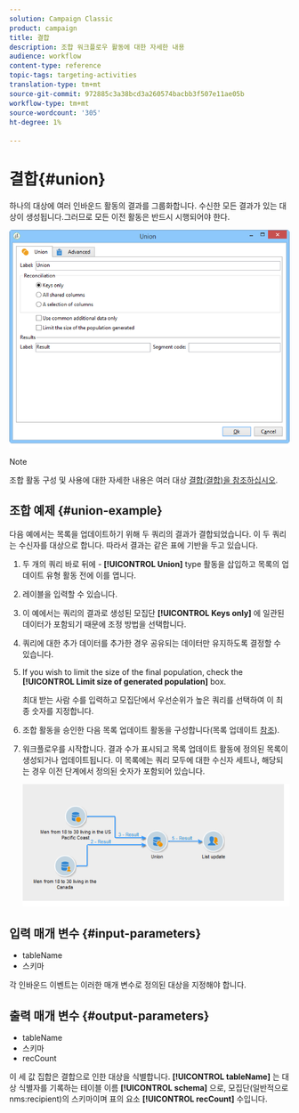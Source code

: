```yaml
---
solution: Campaign Classic
product: campaign
title: 결합
description: 조합 워크플로우 활동에 대한 자세한 내용
audience: workflow
content-type: reference
topic-tags: targeting-activities
translation-type: tm+mt
source-git-commit: 972885c3a38bcd3a260574bacbb3f507e11ae05b
workflow-type: tm+mt
source-wordcount: '305'
ht-degree: 1%

---
```



# 결합{#union}

하나의 대상에 여러 인바운드 활동의 결과를 그룹화합니다. 수신한 모든 결과가 있는 대상이 생성됩니다.그러므로 모든 이전 활동은 반드시 시행되어야 한다.

![](assets/s_user_segmentation_union.png)

>[!NOTE]
>
>조합 활동 구성 및 사용에 대한 자세한 내용은 여러 대상 [결합(결합)을 참조하십시오](../../workflow/using/targeting-data.md#combining-several-targets--union-).

## 조합 예제 {#union-example}

다음 예에서는 목록을 업데이트하기 위해 두 쿼리의 결과가 결합되었습니다. 이 두 쿼리는 수신자를 대상으로 합니다. 따라서 결과는 같은 표에 기반을 두고 있습니다.

1. 두 개의 쿼리 바로 뒤에 - **[!UICONTROL Union]** type 활동을 삽입하고 목록의 업데이트 유형 활동 전에 이를 엽니다.
1. 레이블을 입력할 수 있습니다.
1. 이 예에서는 쿼리의 결과로 생성된 모집단 **[!UICONTROL Keys only]** 에 일관된 데이터가 포함되기 때문에 조정 방법을 선택합니다.
1. 쿼리에 대한 추가 데이터를 추가한 경우 공유되는 데이터만 유지하도록 결정할 수 있습니다.
1. If you wish to limit the size of the final population, check the **[!UICONTROL Limit size of generated population]** box.

   최대 받는 사람 수를 입력하고 모집단에서 우선순위가 높은 쿼리를 선택하여 이 최종 숫자를 지정합니다.

1. 조합 활동을 승인한 다음 목록 업데이트 활동을 구성합니다(목록 업데이트 [참조](../../workflow/using/list-update.md)).
1. 워크플로우를 시작합니다. 결과 수가 표시되고 목록 업데이트 활동에 정의된 목록이 생성되거나 업데이트됩니다. 이 목록에는 쿼리 모두에 대한 수신자 세트나, 해당되는 경우 이전 단계에서 정의된 숫자가 포함되어 있습니다.

   ![](assets/union_example.png)

## 입력 매개 변수 {#input-parameters}

* tableName
* 스키마

각 인바운드 이벤트는 이러한 매개 변수로 정의된 대상을 지정해야 합니다.

## 출력 매개 변수 {#output-parameters}

* tableName
* 스키마
* recCount

이 세 값 집합은 결합으로 인한 대상을 식별합니다. **[!UICONTROL tableName]** 는 대상 식별자를 기록하는 테이블 이름 **[!UICONTROL schema]** 으로, 모집단(일반적으로 nms:recipient)의 스키마이며 표의 요소 **[!UICONTROL recCount]** 수입니다.
